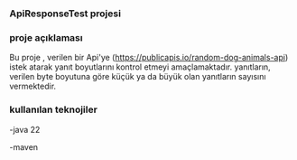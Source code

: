 ### ApiResponseTest projesi

### proje açıklaması 
Bu proje , verilen bir Api'ye (https://publicapis.io/random-dog-animals-api) istek atarak yanıt boyutlarını kontrol etmeyi amaçlamaktadır.
yanıtların, verilen byte boyutuna göre küçük ya da büyük olan yanıtların sayısını vermektedir.

### kullanılan teknojiler
-java 22

-maven

